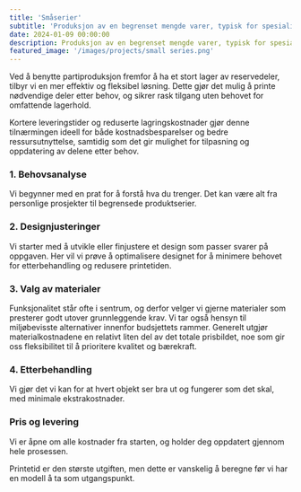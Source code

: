 ```yaml
---
title: 'Småserier'
subtitle: 'Produksjon av en begrenset mengde varer, typisk for spesialiserte eller nisjemarkeder'
date: 2024-01-09 00:00:00
description: Produksjon av en begrenset mengde varer, typisk for spesialiserte eller nisjemarkeder
featured_image: '/images/projects/small series.png'
---
```


Ved å benytte partiproduksjon fremfor å ha et stort lager av reservedeler, tilbyr vi en mer effektiv og fleksibel løsning. Dette gjør det mulig å printe nødvendige deler etter behov, og sikrer rask tilgang uten behovet for omfattende lagerhold. 

Kortere leveringstider og reduserte lagringskostnader gjør denne tilnærmingen ideell for både kostnadsbesparelser og bedre ressursutnyttelse, samtidig som det gir mulighet for tilpasning og oppdatering av delene etter behov.

### 1. Behovsanalyse
Vi begynner med en prat for å forstå hva du trenger. Det kan være alt fra personlige prosjekter til begrensede produktserier.

### 2. Designjusteringer
Vi starter med å utvikle eller finjustere et design som passer svarer på oppgaven. Her vil vi prøve å optimalisere designet for å minimere behovet for etterbehandling og redusere printetiden.

### 3. Valg av materialer
Funksjonalitet står ofte i sentrum, og derfor velger vi gjerne materialer som presterer godt utover grunnleggende krav. Vi tar også hensyn til miljøbevisste alternativer innenfor budsjettets rammer. Generelt utgjør materialkostnadene en relativt liten del av det totale prisbildet, noe som gir oss fleksibilitet til å prioritere kvalitet og bærekraft.

### 4. Etterbehandling
Vi gjør det vi kan for at hvert objekt ser bra ut og fungerer som det skal, med minimale ekstrakostnader.

### Pris og levering
Vi er åpne om alle kostnader fra starten, og holder deg oppdatert gjennom hele prosessen.

Printetid er den største utgiften, men dette er vanskelig å beregne før vi har en modell å ta som utgangspunkt.